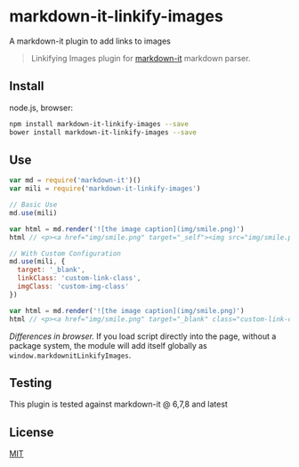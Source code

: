# markdown-it-linkify-images
A markdown-it plugin to add links to images

> Linkifying Images plugin for [markdown-it](https://github.com/markdown-it/markdown-it) markdown parser.

## Install

node.js, browser:

```bash
npm install markdown-it-linkify-images --save
bower install markdown-it-linkify-images --save
```

## Use

```js
var md = require('markdown-it')()
var mili = require('markdown-it-linkify-images')
```

```js
// Basic Use
md.use(mili)

var html = md.render('![the image caption](img/smile.png)')
html // <p><a href="img/smile.png" target="_self"><img src="img/smile.png" alt="the image caption"></a></p>
```

```js
// With Custom Configuration
md.use(mili, {
  target: '_blank',
  linkClass: 'custom-link-class',
  imgClass: 'custom-img-class'
})

var html = md.render('![the image caption](img/smile.png)')
html // <p><a href="img/smile.png" target="_blank" class="custom-link-class"><img src="img/smile.png" alt="the image caption" class="custom-img-class"></a></p>
```

_Differences in browser._ If you load script directly into the page, without a package system, the module will add itself globally as `window.markdownitLinkifyImages`.

## Testing

This plugin is tested against markdown-it @ 6,7,8 and latest

## License

[MIT](https://github.com/markdown-it/markdown-it-footnote/blob/master/LICENSE)
